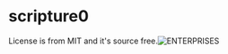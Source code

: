 # scripture0

License is from MIT and it's source free.![ENTERPRISES](https://user-images.githubusercontent.com/20749435/126276881-c88cc8a8-c455-40f0-a828-2104e4d9d6a6.png)
